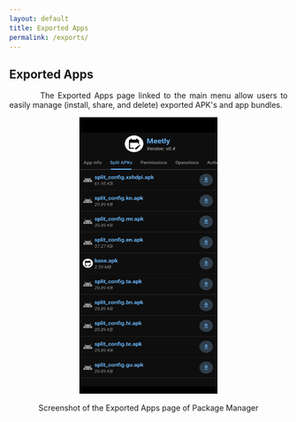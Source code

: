```yaml
---
layout: default
title: Exported Apps
permalink: /exports/
---
```


<style>
    tab1 { padding-left: 4em; }
</style>

## Exported Apps

<p style="text-align: justify;"><tab1>The Exported Apps page linked to the main menu allow users to easily manage (install, share, and delete) exported APK's and app bundles.</tab1></p>

<p style="text-align: center"><img src="https://raw.githubusercontent.com/SmartPack/PackageManager/master/fastlane/metadata/android/en-US/images/phoneScreenshots/9.jpg" alt="" width="250" height="500" /></p>
<p style="text-align: center">Screenshot of the Exported Apps page of Package Manager</p>